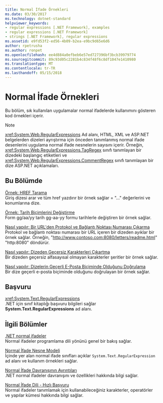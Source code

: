 ```yaml
---
title: Normal İfade Örnekleri
ms.date: 03/30/2017
ms.technology: dotnet-standard
helpviewer_keywords:
- regular expressions [.NET Framework], examples
- regular expressions [.NET Framework]
- strings [.NET Framework], regular expressions
ms.assetid: e9fd53f2-ed56-4b09-b2ea-e9bc9d65e6d6
author: rpetrusha
ms.author: ronpet
ms.openlocfilehash: ee4d884a0efbeb6e57ed727396bf3bcb39979774
ms.sourcegitcommit: 89c93d05c2281b4c834f48f6c8df1047e1410980
ms.translationtype: MT
ms.contentlocale: tr-TR
ms.lasthandoff: 05/15/2018
---
```

# <a name="regular-expression-examples"></a>Normal İfade Örnekleri
Bu bölüm, sık kullanılan uygulamalar normal ifadelerde kullanımını gösteren kod örnekleri içerir.  
  
> [!NOTE]
>  <xref:System.Web.RegularExpressions> Ad alanı, HTML, XML ve ASP.NET belgelerden dizeleri ayrıştırma için önceden tanımlanmış normal ifade desenlerini uygulama normal ifade nesnelerin sayısını içerir. Örneğin, <xref:System.Web.RegularExpressions.TagRegex> sınıfı tanımlayan bir dizedeki başlangıç etiketleri ve <xref:System.Web.RegularExpressions.CommentRegex> sınıfı tanımlayan bir dize ASP.NET açıklamaları.  
  
## <a name="in-this-section"></a>Bu Bölümde  
 [Örnek: HREF Tarama](../../../docs/standard/base-types/regular-expression-example-scanning-for-hrefs.md)  
 Giriş dizesi arar ve tüm href yazdırır bir örnek sağlar = "..." değerlerini ve konumlarına dize.  
  
 [Örnek: Tarih Biçimlerini Değiştirme](../../../docs/standard/base-types/regular-expression-example-changing-date-formats.md)  
 Form gg/aa/yy tarih gg-aa-yy formu tarihlerle değiştiren bir örnek sağlar.  
  
 [Nasıl yapılır: Bir URL'den Protokol ve Bağlantı Noktası Numarası Çıkarma](../../../docs/standard/base-types/how-to-extract-a-protocol-and-port-number-from-a-url.md)  
 Protokol ve bağlantı noktası numarası bir URL içeren bir dizeden ayıklar bir örnek sağlar. Örneğin, "http://www.contoso.com:8080/letters/readme.html" "http:8080" döndürür.  
  
 [Nasıl yapılır: Dizeden Geçersiz Karakterleri Çıkartma](../../../docs/standard/base-types/how-to-strip-invalid-characters-from-a-string.md)  
 Bir dizeden geçersiz alfasayısal olmayan karakterler şeritler bir örnek sağlar.  
  
 [Nasıl yapılır: Dizelerin Geçerli E-Posta Biçiminde Olduğunu Doğrulama](../../../docs/standard/base-types/how-to-verify-that-strings-are-in-valid-email-format.md)  
 Bir dize geçerli e-posta biçiminde olduğunu doğrulayan bir örnek sağlar.  
  
## <a name="reference"></a>Başvuru  
 <xref:System.Text.RegularExpressions>  
 .NET için sınıf kitaplığı başvuru bilgileri sağlar **System.Text.RegularExpressions** ad alanı.  
  
## <a name="related-sections"></a>İlgili Bölümler  
 [.NET normal ifadeler](../../../docs/standard/base-types/regular-expressions.md)  
 Normal ifadeler programlama dili yönünü genel bir bakış sağlar.  
  
 [Normal İfade Nesne Modeli](../../../docs/standard/base-types/the-regular-expression-object-model.md)  
 İçinde yer alan normal ifade sınıfları açıklar `System.Text.RegularExpression` ad alanı ve kullanım örnekleri sağlar.  
  
 [Normal İfade Davranışının Ayrıntıları](../../../docs/standard/base-types/details-of-regular-expression-behavior.md)  
 .NET normal ifadeler davranışını ve özellikleri hakkında bilgi sağlar.  
  
 [Normal İfade Dili - Hızlı Başvuru](../../../docs/standard/base-types/regular-expression-language-quick-reference.md)  
 Normal ifadeler tanımlamak için kullanabileceğiniz karakterler, operatörler ve yapılar kümesi hakkında bilgi sağlar.
